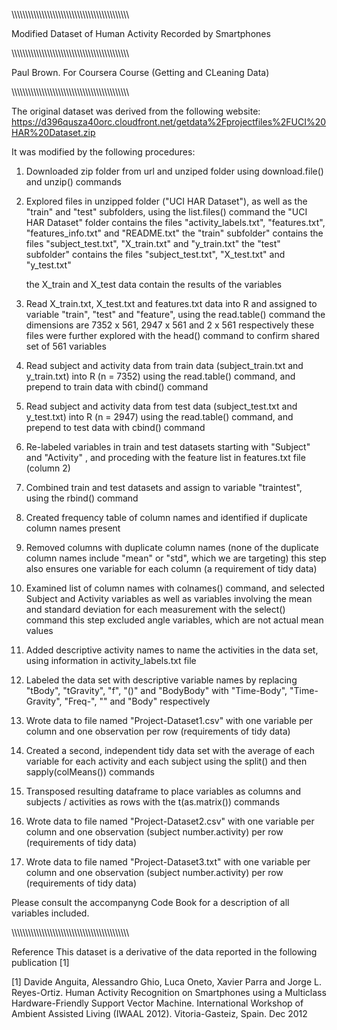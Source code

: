 \\\\\\\\\\\\\\\\\\\\\\\\\\\\\\\\\\\\\\\\\\\\\\\\\\\\\\\\\\\\\\\\\\\\\\\\\\\\\\\\\\\\\\

Modified Dataset of Human Activity Recorded by Smartphones

\\\\\\\\\\\\\\\\\\\\\\\\\\\\\\\\\\\\\\\\\\\\\\\\\\\\\\\\\\\\\\\\\\\\\\\\\\\\\\\\\\\\\\

Paul Brown.
For Coursera Course (Getting and CLeaning Data)

\\\\\\\\\\\\\\\\\\\\\\\\\\\\\\\\\\\\\\\\\\\\\\\\\\\\\\\\\\\\\\\\\\\\\\\\\\\\\\\\\\\\\\

The original dataset was derived from the following website:
https://d396qusza40orc.cloudfront.net/getdata%2Fprojectfiles%2FUCI%20HAR%20Dataset.zip

It was modified by the following procedures:

01. Downloaded zip folder from url and unziped folder using download.file() and unzip() commands

02. Explored files in unzipped folder ("UCI HAR Dataset"), as well as the "train" and "test" subfolders, using the list.files() command
	the "UCI HAR Dataset" folder contains the files "activity_labels.txt", "features.txt", "features_info.txt" and "README.txt" 
	the "train" subfolder" contains the files "subject_test.txt", "X_train.txt" and "y_train.txt"
	the "test" subfolder" contains the files "subject_test.txt", "X_test.txt" and "y_test.txt"
	
	the X_train and X_test data contain the results of the variables

03. Read X_train.txt, X_test.txt and features.txt data into R and assigned to variable "train", "test" and "feature", using the read.table() command
	the dimensions are 7352 x 561, 2947 x 561 and 2 x 561 respectively
	these files were further explored with the head() command to confirm shared set of 561 variables

04. Read subject and activity data from train data (subject_train.txt and y_train.txt) into R (n = 7352) using the read.table() command, and prepend 
	to train data with cbind() command

05. Read subject and activity data from test data (subject_test.txt and y_test.txt) into R (n = 2947) using the read.table() command, and prepend to 
	test data with cbind() command

06. Re-labeled variables in train and test datasets starting with "Subject" and "Activity" , and proceding with the feature list in features.txt file 
	(column 2)

07. Combined train and test datasets and assign to variable "traintest", using the rbind() command

08. Created frequency table of column names and identified if duplicate column names present

09. Removed columns with duplicate column names (none of the duplicate column names include "mean" or "std", which we are targeting)
	this step also ensures one variable for each column (a requirement of tidy data)

10.	Examined list of column names with colnames() command, and selected Subject and Activity variables as well as variables involving the mean and 
	standard deviation for each measurement with the select() command
	this step excluded angle variables, which are not actual mean values

11. Added descriptive activity names to name the activities in the data set, using information in activity_labels.txt file

12. Labeled the data set with descriptive variable names by replacing "tBody", "tGravity", "f", "()" and "BodyBody" with "Time-Body", "Time-Gravity", "Freq-", 
	"" and "Body" respectively

13. Wrote data to file named "Project-Dataset1.csv" with one variable per column and one observation per row (requirements of tidy data)

14. Created a second, independent tidy data set with the average of each variable for each activity and each subject using the split() and then sapply(colMeans()) commands

15. Transposed resulting dataframe to place variables as columns and subjects / activities as rows with the t(as.matrix()) commands

16. Wrote data to file named "Project-Dataset2.csv" with one variable per column and one observation (subject number.activity) per row (requirements of tidy data)

17. Wrote data to file named "Project-Dataset3.txt" with one variable per column and one observation (subject number.activity) per row (requirements of tidy data)

Please consult the accompanyng Code Book for a description of all variables included.


\\\\\\\\\\\\\\\\\\\\\\\\\\\\\\\\\\\\\\\\\\\\\\\\\\\\\\\\\\\\\\\\\\\\\\\\\\\\\\\\\\\\\\

Reference
This dataset is a derivative of the data reported in the following publication [1] 

[1] Davide Anguita, Alessandro Ghio, Luca Oneto, Xavier Parra and Jorge L. Reyes-Ortiz. 
Human Activity Recognition on Smartphones using a Multiclass Hardware-Friendly Support 
Vector Machine. International Workshop of Ambient Assisted Living (IWAAL 2012). 
Vitoria-Gasteiz, Spain. Dec 2012


